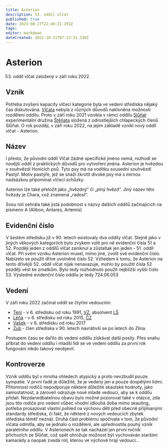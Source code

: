 ```yaml
---
title: Asterion
description: 53. oddíl vlčat
published: true
date: 2023-08-27T22:49:21.291Z
tags: 
editor: markdown
dateCreated: 2022-10-31T07:13:31.330Z
---
```


# Asterion

53. oddíl vlčat založený v září roku 2022.

## Vznik

Potřeba zvýšení kapacity vlčecí kategorie byla ve vedení střediska nějaký čas diskutována. [Vlčata](vlcata) nebyla z různých důvodů nakloněna možnosti rozdělení oddílu. Proto v září roku 2021 vznikla v rámci oddílu [Slůňat](slunata) experimentální družina [Štěňata](stenata) složená z odrostlejších chlapeckých členů Slůňat. O rok později, v září roku 2022, na jejím základě vznikl nový oddíl vlčat - Asterion.

## Název

I přesto, že původní oddíl Vlčat žádné specifické jméno nemá, rozhodl se novější oddíl z praktických důvodů pro vytvoření jména. 
Asterion je hvězdou v souhvězdí Honících psů. Tyto psy má na vodítku sousední souhvězdí Pastýř. Motiv pastýře, jež se snaží zkrotit divoké psy má s mírnou nadsázkou přípomínat vlčecí schůzky.

Asterion lze také přeložit jako „hvězdný“ či „plný hvězd“. Jiný název této hvězdy je Chara, což znamená „radost“.

Svou roli sehrála také jistá podobnost s názvy dalších oddílů začínajících na písmeno A (Alibon, Antares, Artemis)

## Evidenční číslo

V šestém středisku již v 90. letech existovaly dva oddíly vlčat. Stejně jako v jiných věkových kategoriích bylo zvykem volit pro ně evidenční čísla 51 a 52. Později jeden z oddílů vlčat zaniknul a zůstaltak jen jeden - 51. oddíl vlčat. Při svém vzniku Asterion musel, mimo jiné, zvolit své evidenční číslo. Nabízelo se použít dříve uvolněné číslo 52. Vzhedem k tomu, že Asterion na tento dřívější 52. oddíl vlčat nijak nenavazuje, mohlo by použití čísla 52 později vést ke zmatkům. Bylo tedy rozhodnuto použít nejbližší vyšší číslo 53. Výsledné evidenční číslo oddílu je tedy 724.06.053

## Vedení

V září roku 2022 začínal oddíl se čtyřmi vedoucími:
 - [Teni](Teni) - v 6. středisku od roku 1991, [VZ](VudcovskaZkouska), absolvent [LŠ](LesniSkola)
 - [Léňa](Léňa) - v 6. středisku od roku 2015, [ČZ](CekatelskaZkouska)
 - [Vašek](Vašek) - v 6. středisku od roku 2017
 - [Zub](Zub) - člen střediska v 90. letech navrátivší se po letech do Zlína.

Postupem času se dařilo do vedení oddílu získávat další posily. Přes snahu přibrat do vedení oddílu i mladší lidi se ve vedení oddílu za první rok fungování nikdo takový neobjevil.

## Kontroverze

Vznik oddílu byl v mnoha ohledech atypický a proto nevzbudil pouze sympatie. V první řadě je důležité, že je vedený jen a pouze dospělými lidmi. Přítomnost rodičů nepodporuje některé důležité skautské hodnoty, jako samostatnost, a zároveň odrazuje nové mladé vedoucí, aby se k oddílu přidali. Nezdanedbatelnou obavu bylo možné pozorovat také v otázce, zda jsou tito rodiče pro vedení vůbec vhodní (dlouhá doba mimo skauting, potřeba prosazovat vlastní pohled na výchovu dětí před obecně přijímanými standardy střediska, či fakt, že některé z nových vedoucích zbytek střediska téměř nezná). Druhá část problému spočívala v tom, že původní vlčata odmítla, aby se jednalo o rozdělení, ale upřednostila pouhý vznik paralelního oddílu. V Asterionech se tak nacházel jen první ročník příchozích ze Slůňat, což opět ohrožuje možnost být vychováván staršími kamarády a naopak zvedá roli, kterou ve výchově hrají vedoucí...
